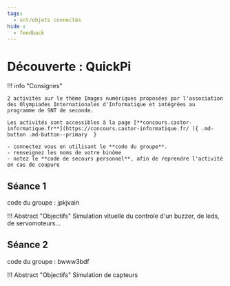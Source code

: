 ```yaml
---
tags:
  - snt/objets connectés
hide :
  - feedback
---
```

# Découverte : QuickPi



!!! info "Consignes"

	2 activités sur le thème Images numériques proposées par l'association des Olympiades Internationales d'Informatique et intégrées au programme de SNT de seconde.

	Les activités sont accessibles à la page [**concours.castor-informatique.fr**](https://concours.castor-informatique.fr/ ){ .md-button .md-button--primary  }

	- connectez vous en utilisant le **code du groupe**.
	- renseignez les noms de votre binôme
	- notez le **code de secours personnel**, afin de reprendre l'activité en cas de coupure
 

## Séance 1  
code du groupe : jpkjvain 
 
!!! Abstract "Objectifs"
	Simulation vituelle du controle d'un buzzer, de leds, de servomoteurs... 

  

## Séance 2		
code du groupe : bwww3bdf  

!!! Abstract "Objectifs"
	Simulation de capteurs
 